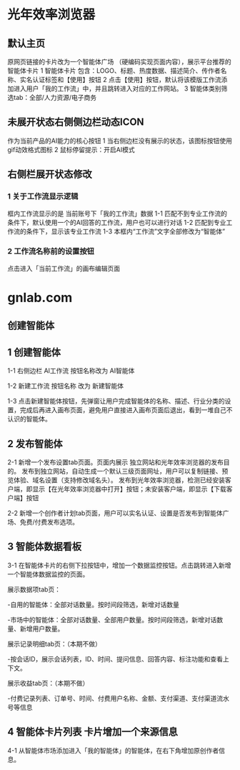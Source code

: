 # 光年效率浏览器

## 默认主页

原网页链接的卡片改为一个智能体广场 （硬编码实现页面内容），展示平台推荐的智能体卡片
1 智能体卡片 包含：LOGO、标题、热度数据、描述简介、传作者名称、实名认证标签和【使用】按钮
2 点击【使用】按钮，默认将该模版工作流添加进入用户「我的工作流」中，并且跳转进入对应的工作网站。
3 智能体类别筛选tab：全部/人力资源/电子商务

## 未展开状态右侧侧边栏动态ICON

作为当前产品的AI能力的核心按钮
1 当右侧边栏没有展示的状态，该图标按钮使用gif动效格式图标
2 鼠标停留提示：开启AI模式

## 右侧栏展开状态修改

### 1 关于工作流显示逻辑

框内工作流显示的是 当前账号下「我的工作流」数据
1-1 匹配不到专业工作流的条件下，默认使用一个的AI回答的工作流，用户也可以进行对话
1-2 匹配到专业工作流的条件下，显示该专业工作流
1-3 本框内“工作流”文字全部修改为“智能体”

### 2 工作流名称前的设置按钮

点击进入「当前工作流」的画布编辑页面

# gnlab.com

## 创建智能体

## 1 创建智能体

1-1 右侧边栏 AI工作流  按钮名称改为  AI智能体

1-2 新建工作流 按钮名称 改为 新建智能体

1-3 点击新建智能体按钮，先弹窗让用户完成智能体的名称、描述、行业分类的设置，完成后再进入画布页面，避免用户直接进入画布页面后退出，看到一堆自己不认识的智能体。

## 2 发布智能体

2-1 新增一个发布设置tab页面。页面内展示 独立网站和光年效率浏览器的发布目的。
发布到独立网站，自动生成一个默认三级页面网址，用户可以复制链接、预览体验、域名设置（支持修改域名头）。
发布到光年效率浏览器，检测已经安装客户端，即显示【在光年效率浏览器中打开】按钮；未安装客户端，即显示【下载客户端】按钮

2-2 新增一个创作者计划tab页面，用户可以实名认证、设置是否发布到智能体广场、免费/付费发布选项。

## 3 智能体数据看板

3-1 在智能体卡片的右侧下拉按钮中，增加一个数据监控按钮。点击跳转进入新增一个智能体数据监控的页面。

展示数据项tab页：

-自用的智能体：全部对话数量。按时间段筛选，新增对话数量

-市场中的智能体：全部对话数量、全部用户数量。按时间段筛选，新增对话数量、新增用户数量。

展示记录明细tab页：（本期不做）

-按会话ID，展示会话列表，ID、时间、提问信息、回答内容、标注功能和查看上下文。

展示收益tab页：（本期不做）

-付费记录列表、订单号、时间、付费用户名称、金额、支付渠道、支付渠道流水号等信息

## 4 智能体卡片列表 卡片增加一个来源信息

4-1 从智能体市场添加进入「我的智能体」的智能体，在右下角增加原创作者信息。
